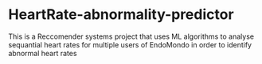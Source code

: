 # HeartRate-abnormality-predictor
This is a Reccomender systems project that uses ML algorithms to analyse sequantial heart rates for multiple users of EndoMondo in order to identify abnormal heart rates
